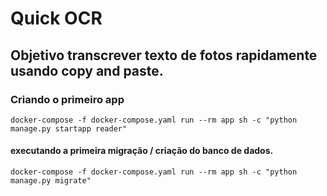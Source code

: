 # Quick OCR

## Objetivo transcrever texto de fotos rapidamente usando copy and paste.



### Criando o primeiro app
    docker-compose -f docker-compose.yaml run --rm app sh -c "python manage.py startapp reader"

#### executando a primeira migração / criação do banco de dados.
    docker-compose -f docker-compose.yaml run --rm app sh -c "python manage.py migrate"